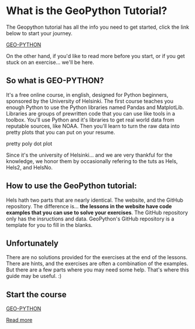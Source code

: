 # What is the GeoPython Tutorial?


The Geopython tutorial has all the info you need to get started, click the link below to start your journey.

[GEO-PYTHON](https://geo-python-site.readthedocs.io/en/latest/)

On the other hand, if you'd like to read more before you start, or if you get stuck on an exercise... we'll be here.

## So what is GEO-PYTHON?
It's a free online course, in english, designed for Python beginners, sponsored by the University of Helsinki. The first course teaches you enough Python to use the Python libraries named Pandas and MatplotLib. Libraries are groups of prewritten code that you can use like tools in a toolbox. You'll use Python and it's libraries to get real world data from reputable sources, like NOAA. Then you'll learn to turn the raw data into pretty plots that you can put on your resume.

pretty poly  dot plot

Since it's the university of Helsinki... and we are very thankful for the knowledge, we honor them by occasionally refering to the tuts as Hels, Hels2, and HelsNo.

## How to use the GeoPython tutorial:
Hels hath two parts that are nearly identical. The website, and the GitHub repository. The difference is... **the lessons in the website have code examples that you can use to solve your exercises**. The GitHub repository only has the insructions and data. GeoPython's GitHub repository is a template for you to fill in the blanks.

## Unfortunately 
There are no solutions provided for the exercises at the end of the lessons. There are hints, and the exercises are often a combination of the examples. But there are a few parts where you may need some help. That's where this guide may be useful. :)



## Start the course
[  GEO-PYTHON  ](https://geo-python-site.readthedocs.io/en/latest/)  

[  Read more  ](read_more.md)  









